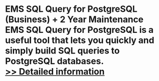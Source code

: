 # EMS SQL Query for PostgreSQL (Business) + 2 Year Maintenance<br />EMS SQL Query for PostgreSQL is a useful tool that lets you quickly and simply build SQL queries to PostgreSQL databases.<br />[>> Detailed information](https://secure.shareit.com/shareit/product.html?productid=300067957&affiliateid=200057808)